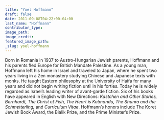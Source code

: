 ```yaml
---
title: "Yoel Hoffmann"
draft: false
date: 2011-09-08T04:22:00-04:00
last_name: "Hoffmann"
contributor_type:
image_path:
image_credit:
featured_image_path:
_slug: yoel-hoffmann
---
```


Born in Romania in 1937 to Austro-Hungarian Jewish parents, Hoffmann and his parents fled Europe for British Mandate Palestine. As a young man, Hoffmann left his home in Israel and traveled to Japan, where he spent two years living in a Zen monastery studying Chinese and Japanese texts with monks. He taught Eastern philosophy at the University of Haifa for many years and did not begin writing fiction until in his forties. Today he is widely regarded as Israel’s leading writer of avant-garde fiction. Six of his books have appeared in English with New Directions: _Kastchen and Other Stories, Bernhardt, The Christ of Fish, The Heart is Katmandu, The Shunra and the Schmetterling,_ and _Curriculum Vitae_. Hoffmann’s honors include The Koret Jewish Book Award, the Bialik Prize, and the Prime Minister’s Prize.

